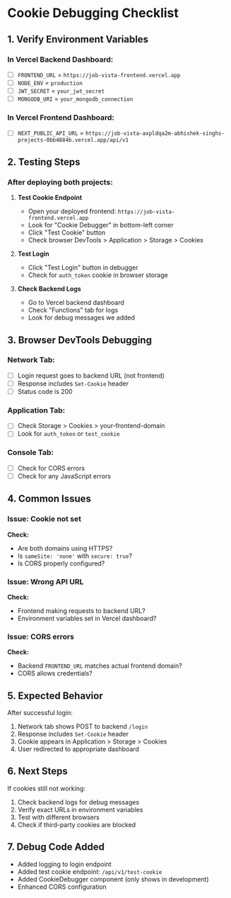 # Cookie Debugging Checklist

## 1. Verify Environment Variables

### In Vercel Backend Dashboard:
- [ ] `FRONTEND_URL` = `https://job-vista-frontend.vercel.app`
- [ ] `NODE_ENV` = `production`
- [ ] `JWT_SECRET` = `your_jwt_secret`
- [ ] `MONGODB_URI` = `your_mongodb_connection`

### In Vercel Frontend Dashboard:
- [ ] `NEXT_PUBLIC_API_URL` = `https://job-vista-axpldqa2m-abhishek-singhs-projects-0bb4884b.vercel.app/api/v1`

## 2. Testing Steps

### After deploying both projects:

1. **Test Cookie Endpoint**
   - Open your deployed frontend: `https://job-vista-frontend.vercel.app`
   - Look for "Cookie Debugger" in bottom-left corner
   - Click "Test Cookie" button
   - Check browser DevTools > Application > Storage > Cookies

2. **Test Login**
   - Click "Test Login" button in debugger
   - Check for `auth_token` cookie in browser storage

3. **Check Backend Logs**
   - Go to Vercel backend dashboard
   - Check "Functions" tab for logs
   - Look for debug messages we added

## 3. Browser DevTools Debugging

### Network Tab:
- [ ] Login request goes to backend URL (not frontend)
- [ ] Response includes `Set-Cookie` header
- [ ] Status code is 200

### Application Tab:
- [ ] Check Storage > Cookies > your-frontend-domain
- [ ] Look for `auth_token` or `test_cookie`

### Console Tab:
- [ ] Check for CORS errors
- [ ] Check for any JavaScript errors

## 4. Common Issues

### Issue: Cookie not set
**Check:**
- Are both domains using HTTPS?
- Is `sameSite: 'none'` with `secure: true`?
- Is CORS properly configured?

### Issue: Wrong API URL
**Check:**
- Frontend making requests to backend URL?
- Environment variables set in Vercel dashboard?

### Issue: CORS errors
**Check:**
- Backend `FRONTEND_URL` matches actual frontend domain?
- CORS allows credentials?

## 5. Expected Behavior

After successful login:
1. Network tab shows POST to backend `/login`
2. Response includes `Set-Cookie` header
3. Cookie appears in Application > Storage > Cookies
4. User redirected to appropriate dashboard

## 6. Next Steps

If cookies still not working:
1. Check backend logs for debug messages
2. Verify exact URLs in environment variables
3. Test with different browsers
4. Check if third-party cookies are blocked

## 7. Debug Code Added

- Added logging to login endpoint
- Added test cookie endpoint: `/api/v1/test-cookie`
- Added CookieDebugger component (only shows in development)
- Enhanced CORS configuration
